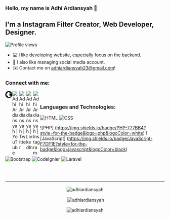 ### Hello, my name is Adhi Ardiansyah 👋

## I'm a Instagram Filter Creator, Web Developer, Designer.

![Profile views](https://gpvc.arturio.dev/adhiardiansyah)

- 💻 I like developing website, especially focus on the backend.
- 📱 I also like managing social media account.
- ✉️ Contact me on adhiardiansyah23@gmail.com!

### Connect with me:

[<img align="left" alt="adhiardiansyah" width="22px" src="https://raw.githubusercontent.com/iconic/open-iconic/master/svg/globe.svg" />][website]
[<img align="left" alt="Adhi Ardiansyah | YouTube" width="22px" src="https://cdn.jsdelivr.net/npm/simple-icons@v3/icons/youtube.svg" />][youtube]
[<img align="left" alt="Adhi Ardiansyah | Twitter" width="22px" src="https://cdn.jsdelivr.net/npm/simple-icons@v3/icons/twitter.svg" />][twitter]
[<img align="left" alt="Adhi Ardiansyah | LinkedIn" width="22px" src="https://cdn.jsdelivr.net/npm/simple-icons@v3/icons/linkedin.svg" />][linkedin]
[<img align="left" alt="Adhi Ardiansyah | Instagram" width="22px" src="https://cdn.jsdelivr.net/npm/simple-icons@v3/icons/instagram.svg" />][instagram]

<br />

### Languages and Technologies:

![HTML](https://img.shields.io/badge/html5%20-%23E34F26.svg?&style=for-the-badge&logo=html5&logoColor=white) ![CSS](https://img.shields.io/badge/css3%20-%231572B6.svg?&style=for-the-badge&logo=css3&logoColor=white)

![PHP] (https://img.shields.io/badge/PHP-777BB4?style=for-the-badge&logo=php&logoColor=white) ![JavaScript] (https://img.shields.io/badge/JavaScript-F7DF1E?style=for-the-badge&logo=javascript&logoColor=black)

![Bootstrap](https://img.shields.io/badge/bootstrap%20-%23563D7C.svg?&style=for-the-badge&logo=bootstrap&logoColor=white) ![CodeIgnier](https://img.shields.io/badge/-CodeIgniter-black?style=for-the-badge&logo=codeigniter) ![Laravel](https://img.shields.io/badge/Laravel-FF2D20?style=for-the-badge&logo=laravel&logoColor=white)

<br />
<br />

---

<p align="center"><img align="center" src="https://github-readme-stats.vercel.app/api/top-langs?username=adhiardiansyah&show_icons=true&locale=en&layout=compact" alt="adhiardiansyah" /></p>

<p align="center">&nbsp;<img align="center" src="https://github-readme-stats.vercel.app/api?username=adhiardiansyah&show_icons=true&locale=en" alt="adhiardiansyah" /></p>

<p align="center"><img align="center" src="https://github-readme-streak-stats.herokuapp.com/?user=adhiardiansyah&" alt="adhiardiansyah" /></p>

[website]: https://adhiardiansyah.github.io
[twitter]: https://twitter.com/adhiardiansyah_
[youtube]: https://www.youtube.com/channel/UCAjuwpJc1k3VL_7oFwVzLOg
[instagram]: https://instagram.com/adhi_ardiansyah
[linkedin]: https://linkedin.com/in/adhiardiansyah
